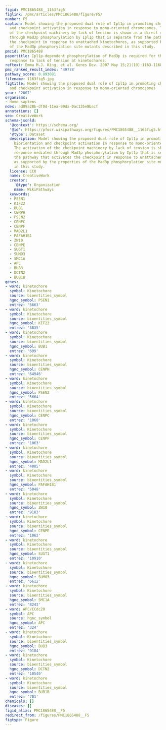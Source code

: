 ```yaml
---
figid: PMC1865488__1163fig5
figlink: /pmc/articles/PMC1865488/figure/F5/
number: F5
caption: Model showing the proposed dual role of Ipl1p in promoting chromosome biorientation
  and checkpoint activation in response to mono-oriented chromosomes. The activation
  of the checkpoint machinery by lack of tension is shown as a direct response mediated
  through Mad3p phosphorylation by Ipl1p that is separate from the pathway that activates
  the checkpoint in response to unattached kinetochores, as supported by the properties
  of the Mad3p phosphorylation site mutants described in this study.
pmcid: PMC1865488
papertitle: Ipl1p-dependent phosphorylation of Mad3p is required for the spindle checkpoint
  response to lack of tension at kinetochores.
reftext: Emma M.J. King, et al. Genes Dev. 2007 May 15;21(10):1163-1168.
pmc_ranked_result_index: '49778'
pathway_score: 0.893081
filename: 1163fig5.jpg
figtitle: Model showing the proposed dual role of Ipl1p in promoting chromosome biorientation
  and checkpoint activation in response to mono-oriented chromosomes
year: '2007'
organisms:
- Homo sapiens
ndex: ad09a28b-df0d-11ea-99da-0ac135e8bacf
annotations: []
seo: CreativeWork
schema-jsonld:
  '@context': https://schema.org/
  '@id': https://pfocr.wikipathways.org/figures/PMC1865488__1163fig5.html
  '@type': Dataset
  description: Model showing the proposed dual role of Ipl1p in promoting chromosome
    biorientation and checkpoint activation in response to mono-oriented chromosomes.
    The activation of the checkpoint machinery by lack of tension is shown as a direct
    response mediated through Mad3p phosphorylation by Ipl1p that is separate from
    the pathway that activates the checkpoint in response to unattached kinetochores,
    as supported by the properties of the Mad3p phosphorylation site mutants described
    in this study.
  license: CC0
  name: CreativeWork
  creator:
    '@type': Organization
    name: WikiPathways
  keywords:
  - PSEN1
  - KIF22
  - BUB1
  - CENPH
  - PSEN2
  - CENPC
  - CENPF
  - MAD2L1
  - PAFAH1B1
  - ZW10
  - CENPE
  - SUGT1
  - SUMO3
  - SMC1A
  - APC
  - BUB3
  - DCTN2
  - BUB1B
genes:
- word: kinetochore
  symbol: Kinetochore
  source: bioentities_symbol
  hgnc_symbol: PSEN1
  entrez: '5663'
- word: kinetochore
  symbol: Kinetochore
  source: bioentities_symbol
  hgnc_symbol: KIF22
  entrez: '3835'
- word: kinetochore
  symbol: Kinetochore
  source: bioentities_symbol
  hgnc_symbol: BUB1
  entrez: '699'
- word: kinetochore
  symbol: Kinetochore
  source: bioentities_symbol
  hgnc_symbol: CENPH
  entrez: '64946'
- word: kinetochore
  symbol: Kinetochore
  source: bioentities_symbol
  hgnc_symbol: PSEN2
  entrez: '5664'
- word: kinetochore
  symbol: Kinetochore
  source: bioentities_symbol
  hgnc_symbol: CENPC
  entrez: '1060'
- word: kinetochore
  symbol: Kinetochore
  source: bioentities_symbol
  hgnc_symbol: CENPF
  entrez: '1063'
- word: kinetochore
  symbol: Kinetochore
  source: bioentities_symbol
  hgnc_symbol: MAD2L1
  entrez: '4085'
- word: kinetochore
  symbol: Kinetochore
  source: bioentities_symbol
  hgnc_symbol: PAFAH1B1
  entrez: '5048'
- word: kinetochore
  symbol: Kinetochore
  source: bioentities_symbol
  hgnc_symbol: ZW10
  entrez: '9183'
- word: kinetochore
  symbol: Kinetochore
  source: bioentities_symbol
  hgnc_symbol: CENPE
  entrez: '1062'
- word: kinetochore
  symbol: Kinetochore
  source: bioentities_symbol
  hgnc_symbol: SUGT1
  entrez: '10910'
- word: kinetochore
  symbol: Kinetochore
  source: bioentities_symbol
  hgnc_symbol: SUMO3
  entrez: '6612'
- word: kinetochore
  symbol: Kinetochore
  source: bioentities_symbol
  hgnc_symbol: SMC1A
  entrez: '8243'
- word: APC/CCdc20
  symbol: APC
  source: hgnc_symbol
  hgnc_symbol: APC
  entrez: '324'
- word: kinetochore
  symbol: Kinetochore
  source: bioentities_symbol
  hgnc_symbol: BUB3
  entrez: '9184'
- word: kinetochore
  symbol: Kinetochore
  source: bioentities_symbol
  hgnc_symbol: DCTN2
  entrez: '10540'
- word: kinetochore
  symbol: Kinetochore
  source: bioentities_symbol
  hgnc_symbol: BUB1B
  entrez: '701'
chemicals: []
diseases: []
figid_alias: PMC1865488__F5
redirect_from: /figures/PMC1865488__F5
figtype: Figure
---
```

